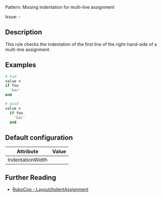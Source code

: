 Pattern: Missing indentation for multi-line assignment

Issue: -

## Description

This rule checks the indentation of the first line of the right-hand-side of a multi-line assignment.

## Examples

```ruby
# bad
value =
if foo
  'bar'
end

# good
value =
  if foo
    'bar'
  end
```

## Default configuration

Attribute | Value
--- | ---
IndentationWidth |

## Further Reading

* [RuboCop - Layout/IndentAssignment](https://docs.rubocop.org/rubocop/cops_layout.html#layoutindentassignment)
